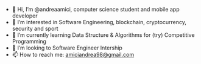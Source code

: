 - 👋 Hi, I’m @andreaamici, computer science student and mobile app developer
- 👀 I’m interested in Software Engineering, blockchain, cryptocurrency, security and sport
- 🌱 I’m currently learning Data Structure & Algorithms for (try) Competitive Programming 
- 💞️ I’m looking to Software Engineer Intership 
- 📫 How to reach me: amiciandrea98@gmail.com

<!---
andreaamici/andreaamici is a ✨ special ✨ repository because its `README.md` (this file) appears on your GitHub profile.
You can click the Preview link to take a look at your changes.
--->
